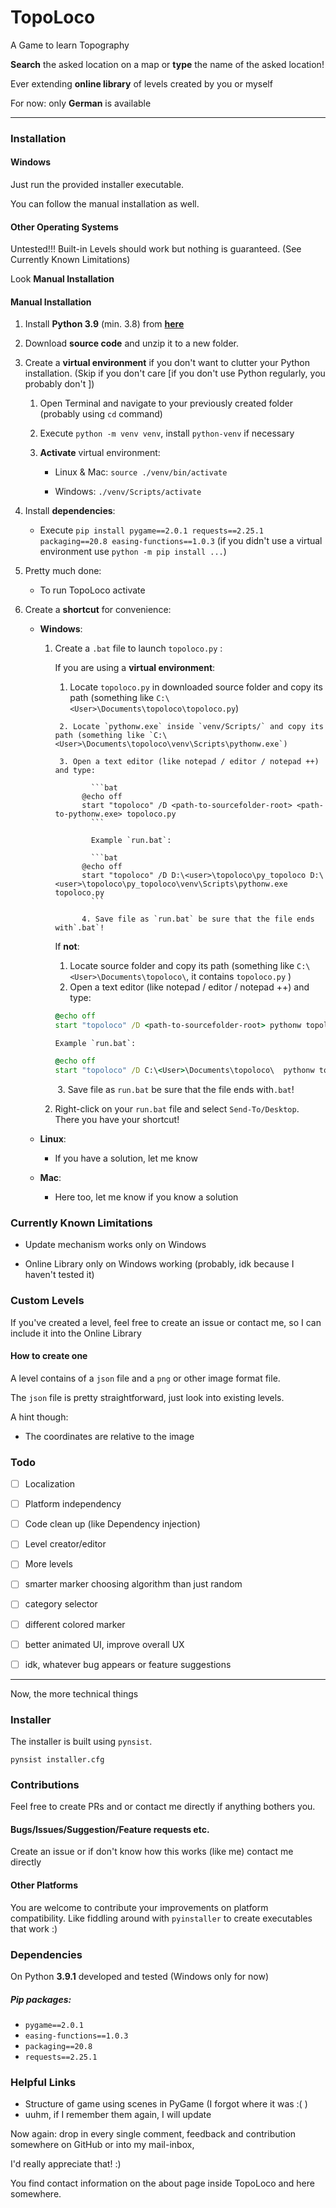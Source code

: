 # TopoLoco

A Game to learn Topography

**Search** the asked location on a map or **type** the name of the asked location!

Ever extending **online library** of levels created by you or myself



For now: only **German** is available



___





### Installation

#### Windows

Just run the provided installer executable. 

You can follow the manual installation as well.



#### Other Operating Systems

Untested!!! Built-in Levels should work but nothing is guaranteed. (See Currently Known Limitations)

Look **Manual Installation**



#### Manual Installation

1. Install **Python 3.9** (min. 3.8) from [**here**](https://www.python.org/downloads/)

2. Download **source code** and unzip it to a new folder.

3. Create a **virtual environment** if you don't want to clutter your Python installation.
   (Skip if you don't care [if you don't use Python regularly, you probably don't ])

   1. Open Terminal and navigate to your previously created folder (probably using `cd` command)

   2. Execute `python -m venv venv`, install `python-venv` if necessary

   3. **Activate** virtual environment: 

      - Linux & Mac: `source ./venv/bin/activate`

      - Windows: `./venv/Scripts/activate`

4. Install **dependencies**:

   - Execute `pip install pygame==2.0.1 requests==2.25.1 packaging==20.8 easing-functions==1.0.3`
     (if you didn't use a virtual environment use `python -m pip install ...`)

5. Pretty much done:

   - To run TopoLoco activate 

6. Create a **shortcut** for convenience:

   - **Windows**:

     1. Create a `.bat` file to launch `topoloco.py` :

           If you are using a **virtual environment**:

           1. Locate `topoloco.py` in downloaded source folder and copy its path (something like `C:\<User>\Documents\topoloco\topoloco.py`)

             2. Locate `pythonw.exe` inside `venv/Scripts/` and copy its path (something like `C:\<User>\Documents\topoloco\venv\Scripts\pythonw.exe`)

             3. Open a text editor (like notepad / editor / notepad ++) and type:

                    ```bat
                  @echo off
                  start "topoloco" /D <path-to-sourcefolder-root> <path-to-pythonw.exe> topoloco.py
                    ```

                    Example `run.bat`:      

                    ```bat
                  @echo off
                  start "topoloco" /D D:\<user>\topoloco\py_topoloco D:\<user>\topoloco\py_topoloco\venv\Scripts\pythonw.exe topoloco.py
                    ```

                  4. Save file as `run.bat` be sure that the file ends with`.bat`!

           If **not**:

           1. Locate source folder and copy its path (something like `C:\<User>\Documents\topoloco\`, it contains `topoloco.py` )
           2. Open a text editor (like notepad / editor / notepad ++) and type:

           ```bat
           @echo off
           start "topoloco" /D <path-to-sourcefolder-root> pythonw topoloco.py
           ```

            Example `run.bat`:  
           ```bat
           @echo off
           start "topoloco" /D C:\<User>\Documents\topoloco\  pythonw topoloco.py
           ```

           ​	3. Save file as `run.bat` be sure that the file ends with`.bat`!

       2. Right-click on your `run.bat` file and select `Send-To/Desktop`. There you have your shortcut!

   - **Linux**:

     - If you have a solution, let me know

   - **Mac**:

     - Here too, let me know if you know a solution



### Currently Known Limitations

- Update mechanism works only on Windows

- Online Library only on Windows working (probably, idk because I haven't tested it)

  

### Custom Levels

If you've created a level, feel free to create an issue or contact me, so I can include it into the Online Library

#### How to create one

A level contains of a `json` file and a `png` or other image format file.

The `json` file is pretty straightforward, just look into existing levels.

A hint though:

- The coordinates are relative to the image



### Todo

- [ ] Localization
- [ ] Platform independency
- [ ] Code clean up (like Dependency injection)
- [ ] Level creator/editor
- [ ] More levels
- [ ] smarter marker choosing algorithm than just random
- [ ] category selector
- [ ] different colored marker
- [ ] better animated UI, improve overall UX
- [ ] idk, whatever bug appears or feature suggestions





---



Now, the more technical things



### Installer

The installer is built using `pynsist`.

`pynsist installer.cfg`



### Contributions

Feel free to create PRs and or contact me directly if anything bothers you. 

#### Bugs/Issues/Suggestion/Feature requests etc.

Create an issue or if don't know how this works (like me) contact me directly 

#### Other Platforms

You are welcome to contribute your improvements on platform compatibility. Like fiddling around with `pyinstaller` to create executables that work :)



### Dependencies

On Python **3.9.1** developed and tested (Windows only for now)

##### Pip packages:

- `pygame==2.0.1`
- `easing-functions==1.0.3`
- `packaging==20.8`
- `requests==2.25.1`



### Helpful Links

- Structure of game using scenes in PyGame (I forgot where it was :( )
- uuhm, if I remember them again, I will update 



Now again: drop in every single comment, feedback and contribution somewhere on GitHub or into my mail-inbox,

I'd really appreciate that! :)



You find contact information on the about page inside TopoLoco and here somewhere.




